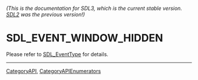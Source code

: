 ###### (This is the documentation for SDL3, which is the current stable version. [SDL2](https://wiki.libsdl.org/SDL2/) was the previous version!)
# SDL_EVENT_WINDOW_HIDDEN

Please refer to [SDL_EventType](SDL_EventType) for details.

----
[CategoryAPI](CategoryAPI), [CategoryAPIEnumerators](CategoryAPIEnumerators)

